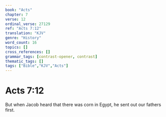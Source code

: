 ```yaml
---
book: "Acts"
chapter: 7
verse: 12
ordinal_verse: 27129
ref: "Acts 7:12"
translation: "KJV"
genre: "History"
word_count: 16
topics: []
cross_references: []
grammar_tags: [contrast-opener, contrast]
thematic_tags: []
tags: ["Bible","KJV","Acts"]
---
```


# Acts 7:12

But when Jacob heard that there was corn in Egypt, he sent out our fathers first.
